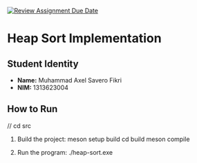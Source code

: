 [![Review Assignment Due Date](https://classroom.github.com/assets/deadline-readme-button-22041afd0340ce965d47ae6ef1cefeee28c7c493a6346c4f15d667ab976d596c.svg)](https://classroom.github.com/a/NqT6D9pg)

# Heap Sort Implementation

## Student Identity
- **Name:** Muhammad Axel Savero Fikri
- **NIM:** 1313623004

## How to Run
// cd src

1. Build the project:
   meson setup build
   cd build
   meson compile

2. Run the program:
   ./heap-sort.exe
